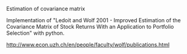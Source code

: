 
Estimation of covariance matrix

Implementation of "Ledoit and Wolf 2001 - Improved Estimation of the Covariance Matrix of Stock Returns With an Application to Portfolio Selection" with python. 

http://www.econ.uzh.ch/en/people/faculty/wolf/publications.html

